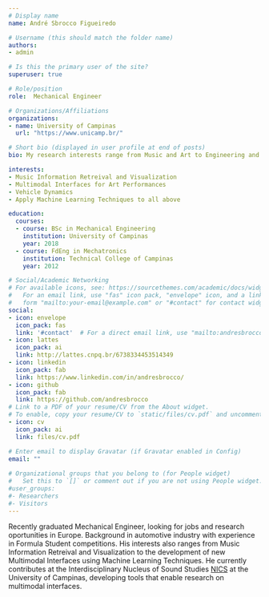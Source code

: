 ```yaml
---
# Display name
name: André Sbrocco Figueiredo

# Username (this should match the folder name)
authors:
- admin

# Is this the primary user of the site?
superuser: true

# Role/position
role:  Mechanical Engineer

# Organizations/Affiliations
organizations:
- name: University of Campinas
  url: "https://www.unicamp.br/"

# Short bio (displayed in user profile at end of posts)
bio: My research interests range from Music and Art to Engineering and Artificial Intelligence.

interests:
- Music Information Retreival and Visualization
- Multimodal Interfaces for Art Performances
- Vehicle Dynamics
- Apply Machine Learning Techniques to all above

education:
  courses:
  - course: BSc in Mechanical Engineering
    institution: University of Campinas
    year: 2018
  - course: FdEng in Mechatronics
    institution: Technical College of Campinas
    year: 2012

# Social/Academic Networking
# For available icons, see: https://sourcethemes.com/academic/docs/widgets/#icons
#   For an email link, use "fas" icon pack, "envelope" icon, and a link in the
#   form "mailto:your-email@example.com" or "#contact" for contact widget.
social:
- icon: envelope
  icon_pack: fas
  link: '#contact'  # For a direct email link, use "mailto:andresbrocco@gmail.com".
- icon: lattes
  icon_pack: ai
  link: http://lattes.cnpq.br/6738334453514349
- icon: linkedin
  icon_pack: fab
  link: https://www.linkedin.com/in/andresbrocco/
- icon: github
  icon_pack: fab
  link: https://github.com/andresbrocco
# Link to a PDF of your resume/CV from the About widget.
# To enable, copy your resume/CV to `static/files/cv.pdf` and uncomment the lines below.  
- icon: cv
  icon_pack: ai
  link: files/cv.pdf

# Enter email to display Gravatar (if Gravatar enabled in Config)
email: ""
  
# Organizational groups that you belong to (for People widget)
#   Set this to `[]` or comment out if you are not using People widget.  
#user_groups:
#- Researchers
#- Visitors
---
```


Recently graduated Mechanical Engineer, looking for jobs and research oportunities in Europe. Background in automotive industry with experience in Formula Student competitions. His interests also ranges from Music Information Retreival and Visualization to the development of new Multimodal Interfaces using Machine Learning Techniques. He currently contributes at the Interdisciplinary Nucleus of Sound Studies <a href="https://www.nics.unicamp.br/">NICS</a> at the University of Campinas, developing tools that enable research on multimodal interfaces.
